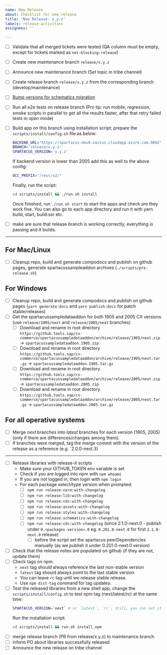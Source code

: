 ```yaml
---
name: New Release
about: Checklist for new release
title: 'New Release: x.y.z'
labels: release-activities
assignees: ''

---
```


- [ ] Validate that all merged tickets were tested (QA column must be empty, except for tickets marked as `not-blocking-release`)
- [ ] Create new maintenance branch `release/x.y.z`
- [ ] Announce new maintenance branch (Set topic in tribe channel)
- [ ] Create release branch `release/x.y.z` from the corresponding branch (develop/maintenance)
- [ ] [Bump versions for schematics migration](https://github.com/SAP/spartacus/blob/develop/projects/schematics/README.md#releasing-update-schematics)
- [ ] Run all e2e tests on release branch (Pro tip: run mobile, regression, smoke scripts in parallel to get all the results faster, after that retry failed tests in open mode)
- [ ] Build app on this branch using installation script; prepare the `scripts/install/config.sh` file as below:

    ```bash
    BACKEND_URL="https://spartacus-dev0.eastus.cloudapp.azure.com:9002"
    BRANCH='release/x.y.z'
    SPARTACUS_VERSION='x.y.z'
    ```

    If backend version is lower than 2005 add this as well to the above config:
    ```bash
    OCC_PREFIX="/rest/v2/"
    ```
    Finally, run the script:

    ```bash
    cd scripts/install && ./run.sh install
    ```

    Once finished, run `./run.sh start` to start the apps and check are they work fine. You can also go to each app directory and run it with yarn build, start, build:ssr etc.

- [ ] make are sure that release branch is working correctly, everything is passing and it builds.

---

## For Mac/Linux

- [ ] Cleanup repo, build and generate compodocs and publish on github pages, generate spartacussampleaddon archives (`./scripts/pre-release.sh`)

## For Windows

- [ ] Cleanup repo, build and generate compodocs and publish on github pages (`yarn generate:docs` and `yarn publish:docs` for patch stable/releases)
- [ ] Get the spartacussampledataaddon for both 1905 and 2005 CX versions (use `release/1905/next` and `release/2005/next` branches)
  - [ ] Download and rename in root directory `https://github.tools.sap/cx-commerce/spartacussampledataaddon/archive/release/1905/next.zip` -> `spartacussampledataaddon.1905.zip`
  - [ ] Download and rename in root directory `https://github.tools.sap/cx-commerce/spartacussampledataaddon/archive/release/1905/next.tar.gz` -> `spartacussampledataaddon.1905.tar.gz`
  - [ ] Download and rename in root directory `https://github.tools.sap/cx-commerce/spartacussampledataaddon/archive/release/2005/next.zip` -> `spartacussampledataaddon.2005.zip`
  - [ ] Download and rename in root directory `https://github.tools.sap/cx-commerce/spartacussampledataaddon/archive/release/2005/next.tar.gz` -> `spartacussampledataaddon.2005.tar.gz`

## For all operative systems

- [ ] Merge _next_ branches into _latest_ branches for each version (1905, 2005) (only if there are differences/changes among them).
- [ ] If branches were merged, tag the merge commit with the version of the release as a reference (e.g. `2.0.0-next.3)

---

- [ ] Release libraries with release-it scripts
  - Make sure your GITHUB_TOKEN env variable is set
  - Check if you are logged into npm with `npm whoami`
  - If you are not logged in, then login with `npm login`
  - For each package select/type version when prompted:
    - [ ] `npm run release:core:with-changelog`
    - [ ] `npm run release:lib:with-changelog`
    - [ ] `npm run release:cds:with-changelog`
    - [ ] `npm run release:assets:with-changelog`
    - [ ] `npm run release:styles:with-changelog`
    - [ ] `npm run release:schematics:with-changelog`
    - [ ] `npm run release:cdc:with-changelog` (since 2.1.0-next.0 - publish under `0.<packages-version>.0` eg. `0.201.0-next.0` for first `2.1.0-next.0` release)
      - [ ] before the script set the spartacus peerDependencies manually (as we publish it under 0.201.0-next.0 version)
- [ ] Check that the release notes are populated on github (if they are not, update them)
- [ ] Check tags on npm.
  - `next` tag should always reference the last non-stable version
  - `latest` tag should always point to the last stable version
  - You can leave `rc` tag until we release stable release.
  - Use `npm dist-tag` command for tag updates.
- [ ] Test the released libraries from a new shell app; change the `scripts/install/config.sh` to test npm tag (next/latest/rc) at the same time:
    ```bash
    SPARTACUS_VERSION=`next` # or `latest`, `rc`; still, you can set it to a specific one, ie `x.y.z` (or leave the config file unchanged)
    ```
    Run the installation script:
    ```bash
    cd scripts/install && run.sh install_npm
    ```
- [ ]  merge release branch (PR from release/x.y.z) to maintenance branch
- [ ]  inform PO about libraries successfully released
- [ ]  Announce the new release on tribe channel
